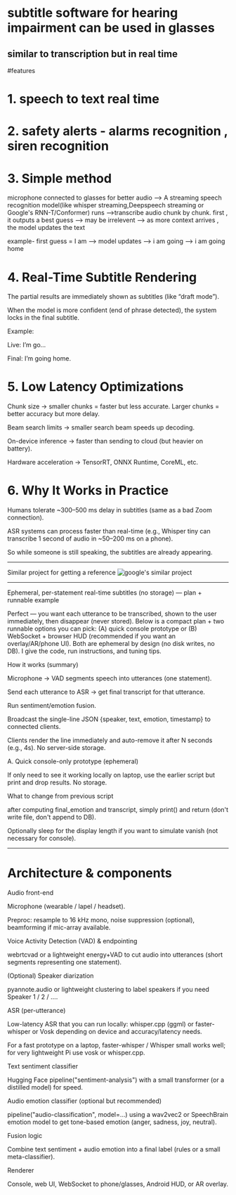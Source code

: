 # subtitle software for hearing impairment can be used in glasses
similar to transcription but in real time
---
#features 
# 1. speech to text real time
# 2. safety alerts - alarms recognition , siren recognition

# 3. Simple method
microphone connected to glasses for better audio --> A  streaming speech recognition model(like whisper streaming,Deepspeech streaming or Google's RNN-T/Conformer) runs -->transcribe audio chunk by chunk.
first , it outputs a best guess --> may be irrelevent --> as more context arrives , the model updates the text 

example- first guess = I am --> model updates --> i am going  --> i am going home

# 4. Real-Time Subtitle Rendering

The partial results are immediately shown as subtitles (like “draft mode”).

When the model is more confident (end of phrase detected), the system locks in the final subtitle.

Example:

Live: I’m go…

Final: I’m going home.

# 5. Low Latency Optimizations

Chunk size → smaller chunks = faster but less accurate. Larger chunks = better accuracy but more delay.

Beam search limits → smaller search beam speeds up decoding.

On-device inference → faster than sending to cloud (but heavier on battery).

Hardware acceleration → TensorRT, ONNX Runtime, CoreML, etc.

# 6. Why It Works in Practice

Humans tolerate ~300–500 ms delay in subtitles (same as a bad Zoom connection).

ASR systems can process faster than real-time (e.g., Whisper tiny can transcribe 1 second of audio in ~50–200 ms on a phone).

So while someone is still speaking, the subtitles are already appearing.

---
Similar project for getting a reference
![google's similar project](https://github.com/google/live-transcribe-speech-engine)

---

Ephemeral, per-statement real-time subtitles (no storage) — plan + runnable example

Perfect — you want each utterance to be transcribed, shown to the user immediately, then disappear (never stored). Below is a compact plan + two runnable options you can pick: (A) quick console prototype or (B) WebSocket + browser HUD (recommended if you want an overlay/AR/phone UI). Both are ephemeral by design (no disk writes, no DB). I give the code, run instructions, and tuning tips.

How it works (summary)

Microphone → VAD segments speech into utterances (one statement).

Send each utterance to ASR → get final transcript for that utterance.

Run sentiment/emotion fusion.

Broadcast the single-line JSON {speaker, text, emotion, timestamp} to connected clients.

Clients render the line immediately and auto-remove it after N seconds (e.g., 4s). No server-side storage.

A. Quick console-only prototype (ephemeral)

If only need to see it working locally on laptop, use the earlier script but print and drop results. No storage.

What to change from previous script

after computing final_emotion and transcript, simply print() and return (don't write file, don't append to DB).

Optionally sleep for the display length if you want to simulate vanish (not necessary for console).

---
# Architecture & components

Audio front-end

Microphone (wearable / lapel / headset).

Preproc: resample to 16 kHz mono, noise suppression (optional), beamforming if mic-array available.

Voice Activity Detection (VAD) & endpointing

webrtcvad or a lightweight energy+VAD to cut audio into utterances (short segments representing one statement).

(Optional) Speaker diarization

pyannote.audio or lightweight clustering to label speakers if you need Speaker 1 / 2 / ….

ASR (per-utterance)

Low-latency ASR that you can run locally: whisper.cpp (ggml) or faster-whisper or Vosk depending on device and accuracy/latency needs.

For a fast prototype on a laptop, faster-whisper / Whisper small works well; for very lightweight Pi use vosk or whisper.cpp.

Text sentiment classifier

Hugging Face pipeline("sentiment-analysis") with a small transformer (or a distilled model) for speed.

Audio emotion classifier (optional but recommended)

pipeline("audio-classification", model=...) using a wav2vec2 or SpeechBrain emotion model to get tone-based emotion (anger, sadness, joy, neutral).

Fusion logic

Combine text sentiment + audio emotion into a final label (rules or a small meta-classifier).

Renderer

Console, web UI, WebSocket to phone/glasses, Android HUD, or AR overlay.
